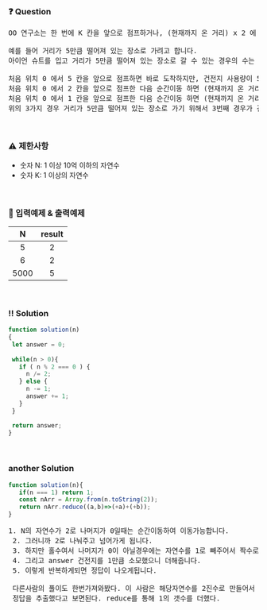  ### ❓ Question

 <pre>OO 연구소는 한 번에 K 칸을 앞으로 점프하거나, (현재까지 온 거리) x 2 에 해당하는 위치로 순간이동을 할 수 있는 특수한 기능을 가진 아이언 슈트를 개발하여 판매하고 있습니다. 이 아이언 슈트는 건전지로 작동되는데, 순간이동을 하면 건전지 사용량이 줄지 않지만, 앞으로 K 칸을 점프하면 K 만큼의 건전지 사용량이 듭니다. 그러므로 아이언 슈트를 착용하고 이동할 때는 순간 이동을 하는 것이 더 효율적입니다. 아이언 슈트 구매자는 아이언 슈트를 착용하고 거리가 N 만큼 떨어져 있는 장소로 가려고 합니다. 단, 건전지 사용량을 줄이기 위해 점프로 이동하는 것은 최소로 하려고 합니다. 아이언 슈트 구매자가 이동하려는 거리 N이 주어졌을 때, 사용해야 하는 건전지 사용량의 최솟값을 return하는 solution 함수를 만들어 주세요.

예를 들어 거리가 5만큼 떨어져 있는 장소로 가려고 합니다.
아이언 슈트를 입고 거리가 5만큼 떨어져 있는 장소로 갈 수 있는 경우의 수는 여러 가지입니다.

처음 위치 0 에서 5 칸을 앞으로 점프하면 바로 도착하지만, 건전지 사용량이 5 만큼 듭니다.
처음 위치 0 에서 2 칸을 앞으로 점프한 다음 순간이동 하면 (현재까지 온 거리 : 2) x 2에 해당하는 위치로 이동할 수 있으므로 위치 4로 이동합니다. 이때 1 칸을 앞으로 점프하면 도착하므로 건전지 사용량이 3 만큼 듭니다.
처음 위치 0 에서 1 칸을 앞으로 점프한 다음 순간이동 하면 (현재까지 온 거리 : 1) x 2에 해당하는 위치로 이동할 수 있으므로 위치 2로 이동됩니다. 이때 다시 순간이동 하면 (현재까지 온 거리 : 2) x 2 만큼 이동할 수 있으므로 위치 4로 이동합니다. 이때 1 칸을 앞으로 점프하면 도착하므로 건전지 사용량이 2 만큼 듭니다.
위의 3가지 경우 거리가 5만큼 떨어져 있는 장소로 가기 위해서 3번째 경우가 건전지 사용량이 가장 적으므로 답은 2가 됩니다.</pre>
 
<br>

### ⚠️ 제한사항

<ul>
  <li>숫자 N: 1 이상 10억 이하의 자연수</li>
  <li>숫자 K: 1 이상의 자연수</li>
</ul>

<br>

### 🔢 입력예제 & 출력예제

|N|result|
|:-:|:-:|
|5|2|
|6|2|
|5000|5|

<br>

 ### ‼️ Solution

 ```javascript
function solution(n)
{
  let answer = 0;
  
  while(n > 0){
    if ( n % 2 === 0 ) {
      n /= 2;
    } else {
      n -= 1;
      answer += 1;
    }
  }

  return answer;
}
 ```
<br>

 ### another Solution

 ```javascript
function solution(n){
    if(n === 1) return 1;
    const nArr = Array.from(n.toString(2));
    return nArr.reduce((a,b)=>(+a)+(+b));
}
 ```



 <pre>1. N의 자연수가 2로 나머지가 0일때는 순간이동하여 이동가능합니다.
 2. 그러니까 2로 나눠주고 넘어가게 됩니다.
 3. 하지만 홀수여서 나머지가 0이 아닐경우에는 자연수를 1로 빼주어서 짝수로 만들어줍니다. 
 4. 그리고 answer 건전지를 1만큼 소모했으니 더해줍니다. 
 5. 이렇게 반복하게되면 정답이 나오게됩니다.

 다른사람의 풀이도 한번가져와봤다. 이 사람은 해당자연수를 2진수로 만들어서 1의 갯수를 카운팅해서
 정답을 추출했다고 보면된다. reduce를 통해 1의 갯수를 더했다. 
 </pre>
